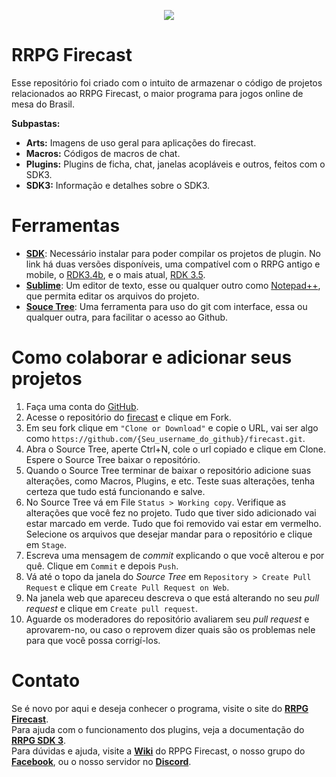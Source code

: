 <p align="center">
  <img src="https://firecast.app/wp-content/uploads/2021/03/logo1024x1024no_padding-300x300.png" />
</p>

# RRPG Firecast

Esse repositório foi criado com o intuito de armazenar o código de projetos relacionados ao RRPG Firecast, o maior programa para jogos online de mesa do Brasil.  

**Subpastas:**
- **Arts:** Imagens de uso geral para aplicações do firecast. 
- **Macros:** Códigos de macros de chat. 
- **Plugins:** Plugins de ficha, chat, janelas acopláveis e outros, feitos com o SDK3.
- **SDK3:** Informação e detalhes sobre o SDK3.

# Ferramentas

- [**SDK**](http://www.rrpg.com.br/index.php/para-programadores/): Necessário instalar para poder compilar os projetos de plugin. No link há duas versões disponíveis, uma compatível com o RRPG antigo e mobile, o [RDK3.4b](http://www.firecast.com.br/RDK3.4b.exe), e o mais atual, [RDK 3.5](https://firecast.app/downloads/RDK3.5.exe).
- [**Sublime**](https://www.sublimetext.com/3): Um editor de texto, esse ou qualquer outro como [Notepad++](https://notepad-plus-plus.org/), que permita editar os arquivos do projeto. 
- [**Souce Tree**](https://www.sourcetreeapp.com/): Uma ferramenta para uso do git com interface, essa ou qualquer outra, para facilitar o acesso ao Github. 

# Como colaborar e adicionar seus projetos 

1. Faça uma conta do [GitHub](https://github.com/join?source=login).
2. Acesse o repositório do [firecast](https://github.com/rrpgfirecast/firecast) e clique em Fork. 
3. Em seu fork clique em `"Clone or Download"` e copie o URL, vai ser algo como `https://github.com/{Seu_username_do_github}/firecast.git`.
4. Abra o Source Tree, aperte Ctrl+N, cole o url copiado e clique em Clone. Espere o Source Tree baixar o repositório. 
5. Quando o Source Tree terminar de baixar o repositório adicione suas alterações, como Macros, Plugins, e etc. Teste suas alterações, tenha certeza que tudo está funcionando e salve. 
6. No Source Tree vá em File `Status > Working copy`. Verifique as alterações que você fez no projeto. Tudo que tiver sido adicionado vai estar marcado em verde. Tudo que foi removido vai estar em vermelho. Selecione os arquivos que desejar mandar para o repositório e clique em `Stage`. 
7. Escreva uma mensagem de _commit_ explicando o que você alterou e por quê. Clique em `Commit` e depois `Push`. 
8. Vá até o topo da janela do _Source Tree_ em `Repository > Create Pull Request` e clique em `Create Pull Request on Web`.
9. Na janela web que apareceu descreva o que está alterando no seu _pull request_ e clique em `Create pull request`. 
10. Aguarde os moderadores do repositório avaliarem seu _pull request_ e aprovarem-no, ou caso o reprovem dizer quais são os problemas nele para que você possa corrigí-los. 

# Contato

Se é novo por aqui e deseja conhecer o programa, visite o site do [**RRPG Firecast**](https://firecast.app/pt_br/).  
Para ajuda com o funcionamento dos plugins, veja a documentação do [**RRPG SDK 3**](http://www.rrpg.com.br/sdk3/RRPG%20SDK%203.html?Introducao.html).  
Para dúvidas e ajuda, visite a [**Wiki**](http://wiki.rrpg.com.br) do RPPG Firecast, o nosso grupo do [**Facebook**](https://www.facebook.com/groups/460782814000421/), ou o nosso servidor no [**Discord**](https://discord.gg/dqbJ66Gh95).  
